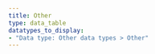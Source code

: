 ```yaml
---
title: Other
type: data_table
datatypes_to_display:
- "Data type: Other data types > Other"
---
```

